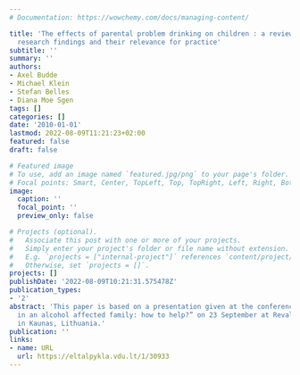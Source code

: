 ```yaml
---
# Documentation: https://wowchemy.com/docs/managing-content/

title: 'The effects of parental problem drinking on children : a review of current
  research findings and their relevance for practice'
subtitle: ''
summary: ''
authors:
- Axel Budde
- Michael Klein
- Stefan Belles
- Diana Moe Sgen
tags: []
categories: []
date: '2010-01-01'
lastmod: 2022-08-09T11:21:23+02:00
featured: false
draft: false

# Featured image
# To use, add an image named `featured.jpg/png` to your page's folder.
# Focal points: Smart, Center, TopLeft, Top, TopRight, Left, Right, BottomLeft, Bottom, BottomRight.
image:
  caption: ''
  focal_point: ''
  preview_only: false

# Projects (optional).
#   Associate this post with one or more of your projects.
#   Simply enter your project's folder or file name without extension.
#   E.g. `projects = ["internal-project"]` references `content/project/deep-learning/index.md`.
#   Otherwise, set `projects = []`.
projects: []
publishDate: '2022-08-09T10:21:31.575478Z'
publication_types:
- '2'
abstract: 'This paper is based on a presentation given at the conference “A child
  in an alcohol affected family: how to help?” on 23 September at Reval Hotel Neris
  in Kaunas, Lithuania.'
publication: ''
links:
- name: URL
  url: https://eltalpykla.vdu.lt/1/30933
---
```

